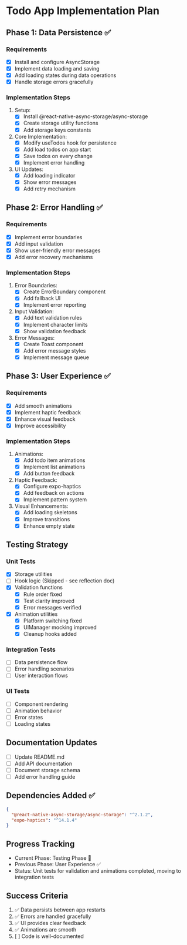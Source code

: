 # Todo App Implementation Plan

## Phase 1: Data Persistence ✅
### Requirements
- [x] Install and configure AsyncStorage
- [x] Implement data loading and saving
- [x] Add loading states during data operations
- [x] Handle storage errors gracefully

### Implementation Steps
1. Setup:
   - [x] Install @react-native-async-storage/async-storage
   - [x] Create storage utility functions
   - [x] Add storage keys constants

2. Core Implementation:
   - [x] Modify useTodos hook for persistence
   - [x] Add load todos on app start
   - [x] Save todos on every change
   - [x] Implement error handling

3. UI Updates:
   - [x] Add loading indicator
   - [x] Show error messages
   - [x] Add retry mechanism

## Phase 2: Error Handling ✅
### Requirements
- [x] Implement error boundaries
- [x] Add input validation
- [x] Show user-friendly error messages
- [x] Add error recovery mechanisms

### Implementation Steps
1. Error Boundaries:
   - [x] Create ErrorBoundary component
   - [x] Add fallback UI
   - [x] Implement error reporting

2. Input Validation:
   - [x] Add text validation rules
   - [x] Implement character limits
   - [x] Show validation feedback

3. Error Messages:
   - [x] Create Toast component
   - [x] Add error message styles
   - [x] Implement message queue

## Phase 3: User Experience ✅
### Requirements
- [x] Add smooth animations
- [x] Implement haptic feedback
- [x] Enhance visual feedback
- [x] Improve accessibility

### Implementation Steps
1. Animations:
   - [x] Add todo item animations
   - [x] Implement list animations
   - [x] Add button feedback

2. Haptic Feedback:
   - [x] Configure expo-haptics
   - [x] Add feedback on actions
   - [x] Implement pattern system

3. Visual Enhancements:
   - [x] Add loading skeletons
   - [x] Improve transitions
   - [x] Enhance empty state

## Testing Strategy
### Unit Tests
- [x] Storage utilities
- [ ] Hook logic (Skipped - see reflection doc)
- [x] Validation functions
  - [x] Rule order fixed
  - [x] Test clarity improved
  - [x] Error messages verified
- [x] Animation utilities
  - [x] Platform switching fixed
  - [x] UIManager mocking improved
  - [x] Cleanup hooks added

### Integration Tests
- [ ] Data persistence flow
- [ ] Error handling scenarios
- [ ] User interaction flows

### UI Tests
- [ ] Component rendering
- [ ] Animation behavior
- [ ] Error states
- [ ] Loading states

## Documentation Updates
- [ ] Update README.md
- [ ] Add API documentation
- [ ] Document storage schema
- [ ] Add error handling guide

## Dependencies Added ✅
```json
{
  "@react-native-async-storage/async-storage": "^2.1.2",
  "expo-haptics": "^14.1.4"
}
```

## Progress Tracking
- Current Phase: Testing Phase 🔄
- Previous Phase: User Experience ✅
- Status: Unit tests for validation and animations completed, moving to integration tests

## Success Criteria
1. ✅ Data persists between app restarts
2. ✅ Errors are handled gracefully
3. ✅ UI provides clear feedback
4. ✅ Animations are smooth
5. [ ] Code is well-documented 